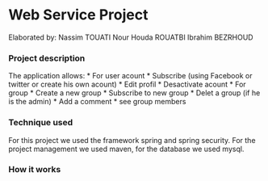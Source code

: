 <h1> Web Service Project</h1> 
Elaborated by: Nassim TOUATI  Nour Houda ROUATBI Ibrahim BEZRHOUD

<h3> Project description</h3>
The application allows:
* For user acount
  * Subscribe (using Facebook or twitter or create his own acount)
  * Edit profil
  * Desactivate acount
* For group
  * Create a new group
  * Subscribe to new group
  * Delet a group (if he is the admin)
  * Add a comment
  * see group members 
<h3> Technique used</h3>
For this project we used the framework spring and spring security. For the project management we used maven, for the database we used mysql.

<h3> How it works </h3>




